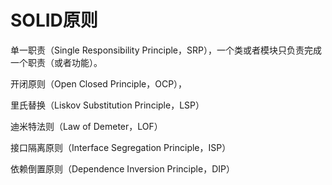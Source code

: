 # SOLID原则





单一职责（Single Responsibility Principle，SRP），一个类或者模块只负责完成一个职责（或者功能）。

开闭原则（Open Closed Principle，OCP），

里氏替换（Liskov Substitution Principle，LSP）

迪米特法则（Law of Demeter，LOF）

接口隔离原则（Interface Segregation Principle，ISP）

依赖倒置原则（Dependence Inversion Principle，DIP）










